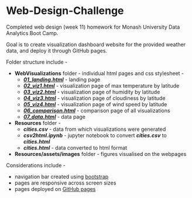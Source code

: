 # Web-Design-Challenge

Completed web design (week 11) homework for Monash University Data Analytics Boot Camp.

Goal is to create  visualization dashboard website for the provided weather data, and deploy it through GitHub pages.


Folder structure include - 
* **WebVisualizations** folder - individual html pages and css stylesheet - 
    * ***[01_landing.html](https://yannchye.github.io/Web-Design-Challenge/WebVisualizations/01_landing.html)***  - landing page
    * ***[02_viz1.html](https://yannchye.github.io/Web-Design-Challenge/WebVisualizations/02_viz1.html)*** - visualization page of max temperature by latitude
    * ***[03_viz2.html](https://yannchye.github.io/Web-Design-Challenge/WebVisualizations/03_viz2.html)*** - visualization page of humidity by latitude
    * ***[04_viz3.html](https://yannchye.github.io/Web-Design-Challenge/WebVisualizations/04_viz3.html)*** - visualization page of cloudiness by latitude
    * ***[05_viz4.html](https://yannchye.github.io/Web-Design-Challenge/WebVisualizations/05_viz4.html)*** - visualization page of wind speed by latitude
    * ***[06_comparison.html](https://yannchye.github.io/Web-Design-Challenge/WebVisualizations/06_comparison.html)*** - comparison page of all visualizations
    * ***[07_data.html](https://yannchye.github.io/Web-Design-Challenge/WebVisualizations/07_data.html)*** - data page
* **Resources** folder - 
    * ***cities.csv*** - data from which visualizations were generated
    * ***csv2html.ipynb*** - jupyter notebook to convert ***cities.csv*** to ***cities.html***
    * ***cities.html*** - data converted to html format
* **Resources/assets/images** folder - figures visualised on the webpages


Considerations include - 
* navigation bar created using [bootstrap](https://getbootstrap.com/)
* pages are responsive across screen sizes
* pages deployed on [GitHub pages](https://yannchye.github.io/Web-Design-Challenge/WebVisualizations/01_landing.html) 
